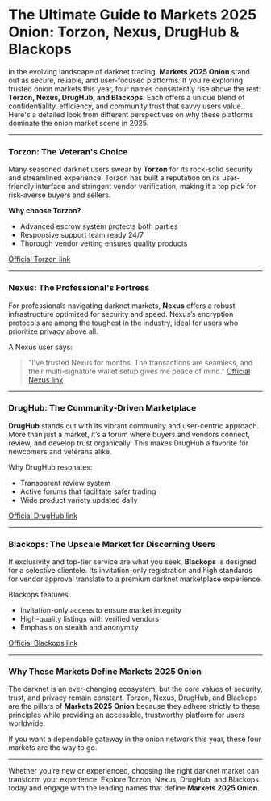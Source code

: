 # The Ultimate Guide to Markets 2025 Onion: Torzon, Nexus, DrugHub & Blackops

In the evolving landscape of darknet trading, **Markets 2025 Onion** stand out as secure, reliable, and user-focused platforms. If you're exploring trusted onion markets this year, four names consistently rise above the rest: **Torzon, Nexus, DrugHub, and Blackops**. Each offers a unique blend of confidentiality, efficiency, and community trust that savvy users value. Here's a detailed look from different perspectives on why these platforms dominate the onion market scene in 2025.

---

### Torzon: The Veteran's Choice

Many seasoned darknet users swear by **Torzon** for its rock-solid security and streamlined experience. Torzon has built a reputation on its user-friendly interface and stringent vendor verification, making it a top pick for risk-averse buyers and sellers.

**Why choose Torzon?**  
- Advanced escrow system protects both parties  
- Responsive support team ready 24/7  
- Thorough vendor vetting ensures quality products


<a href="http://&#116;%6F&#114;&#122;&#111;&#110;%35&#108;&#109;&#118;&#54;&#109;%37&#119;%73&#53;%74&#97;%36&#101;%68%33&#114;&#54;%33&#115;&#104;%6B&#106;&#98;&#122;%32&#109;%71&#114;&#102;&#55;&#121;%6D%6A%72%6D%67&#114;&#117&#50;&#98;&#111;&#103;%66%6E%65%63&#51;&#121;%64%2E&#111;%6E&#105;%6F&#110;">Official Torzon link</a>


---

### Nexus: The Professional's Fortress

For professionals navigating darknet markets, **Nexus** offers a robust infrastructure optimized for security and speed. Nexus’s encryption protocols are among the toughest in the industry, ideal for users who prioritize privacy above all.

A Nexus user says:  
> "I've trusted Nexus for months. The transactions are seamless, and their multi-signature wallet setup gives me peace of mind."
<a href="http://&#110;&#101;%78%75&#115;%7A&#104;%6E%37%66%79%37&#120;%67&#55;%75%64%74&#118;&#52;%33&#118;&#105;&#104;&#110;&#104;&#118;&#113;&#53;%79%6C%72&#53;&#55;&#98;&#52;&#112;%6E%74%65%75&#109;&#54;&#120;&#54;&#111;&#110;&#114;&#110;%74&#119;&#98;%35%75&#113;%64&#46;&#111;%6E&#105;%6F&#110;">Official Nexus link</a>

---

### DrugHub: The Community-Driven Marketplace

**DrugHub** stands out with its vibrant community and user-centric approach. More than just a market, it’s a forum where buyers and vendors connect, review, and develop trust organically. This makes DrugHub a favorite for newcomers and veterans alike.

Why DrugHub resonates:  
- Transparent review system  
- Active forums that facilitate safer trading  
- Wide product variety updated daily

<a href="http://&#100;%72%75%67&#104;%75&#98;&#50;%70&#119;&#122;&#107;&#122;%6A&#116;&#99;%75&#97;&#114;&#102;%35%70%32%66%36%73&#120;&#109;%68%37%74%6A%75%69&#121;%77%34%75&#119;&#99;%61&#104;&#52;&#104;&#106;%74%66%34%37%6F&#105;&#112;%63&#105;&#97;%64&#46;%6F&#110;&#105;%6F&#110;">Official DrugHub link</a>

---

### Blackops: The Upscale Market for Discerning Users

If exclusivity and top-tier service are what you seek, **Blackops** is designed for a selective clientele. Its invitation-only registration and high standards for vendor approval translate to a premium darknet marketplace experience.

Blackops features:  
- Invitation-only access to ensure market integrity  
- High-quality listings with verified vendors  
- Emphasis on stealth and anonymity


<a href="http://&#98;%6C&#97;%63%6B&#111;&#112;&#115;&#97;%61%78&#55;%69%65&#101;&#108;&#106;&#101;&#99;%74&#118;&#105;%33%76%6E&#51;%61&#53;&#109;&#50;%77&#102;%73%73&#121;&#108;%63%64&#113;&#97;&#115;&#119;%72&#118;%6C%62%65%70%74&#119;&#122;&#118;&#53;%6F%69%64%2E%6F&#110;%69%6F&#110;">Official Blackops link</a>

---

### Why These Markets Define Markets 2025 Onion

The darknet is an ever-changing ecosystem, but the core values of security, trust, and privacy remain constant. Torzon, Nexus, DrugHub, and Blackops are the pillars of **Markets 2025 Onion** because they adhere strictly to these principles while providing an accessible, trustworthy platform for users worldwide.

If you want a dependable gateway in the onion network this year, these four markets are the way to go.

---

Whether you’re new or experienced, choosing the right darknet market can transform your experience. Explore Torzon, Nexus, DrugHub, and Blackops today and engage with the leading names that define **Markets 2025 Onion**.

